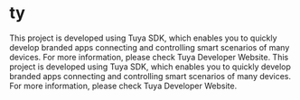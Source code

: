 # ty
This project is developed using Tuya SDK, which enables you to quickly develop branded
apps connecting and controlling smart scenarios of many devices.
For more information, please check Tuya Developer Website.
This project is developed using Tuya SDK, which enables you to quickly develop branded apps connecting and controlling smart scenarios of many devices. For more information, please check Tuya Developer Website.
